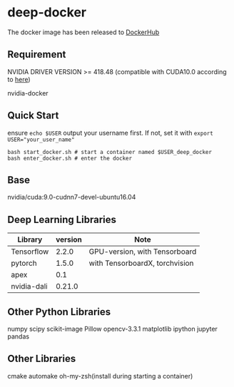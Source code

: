 # deep-docker

The docker image has been released to [DockerHub](https://hub.docker.com/r/cheerss/deep-docker)

## Requirement

NVIDIA DRIVER VERSION >= 418.48 (compatible with CUDA10.0 according to [here](https://docs.nvidia.com/cuda/cuda-toolkit-release-notes/index.html))

nvidia-docker

## Quick Start

ensure `echo $USER` output your username first. If not, set it with `export USER="your_user_name"`

```
bash start_docker.sh # start a container named $USER_deep_docker
bash enter_docker.sh # enter the docker
```

## Base

nvidia/cuda:9.0-cudnn7-devel-ubuntu16.04

## Deep Learning Libraries

| Library     | version     | Note                          |
| ----------- | ----------- | ----------------------------- |
| Tensorflow  | 2.2.0      | GPU-version, with Tensorboard  |
| pytorch     | 1.5.0 | with TensorboardX, torchvision      |
| apex        | 0.1 |         |
| nvidia-dali     | 0.21.0 |      |

## Other Python Libraries

numpy scipy scikit-image Pillow opencv-3.3.1 matplotlib ipython jupyter pandas

## Other Libraries

cmake automake oh-my-zsh(install during starting a container)

